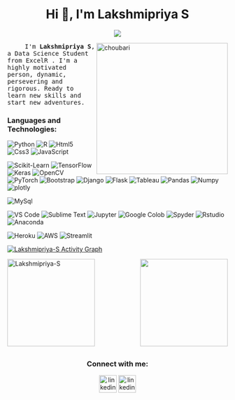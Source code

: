 <h1 align="center">Hi 👋, I'm Lakshmipriya S</h1>
<p align="center"> <img src="https://komarev.com/ghpvc/?username=Lakshmipriya-S&label=Profile%20views&color=0e75b6&style=flat" /> </p>

<img alt="choubari" align="right" src="https://cdn.dribbble.com/users/2646423/screenshots/5507196/computer.gif" width="300">
<samp><p align=”justify” style="text-indent:40px;"> I'm <b>Lakshmipriya S</b>, a Data Science Student from ExcelR . I'm a highly motivated person, dynamic, persevering and rigorous. Ready to learn new skills and start new adventures.</p></samp> 

### **Languages and Technologies:**
<p>

![Python](https://img.shields.io/badge/Python-3776AB?style=for-the-badge&logo=python&logoColor=white)
![R](https://img.shields.io/badge/-R-276DC3?style=for-the-badge&logo=R)
![Html5](https://img.shields.io/badge/HTML5-E34F26?style=for-the-badge&logo=html5&logoColor=white)
![Css3](https://img.shields.io/badge/CSS3-1572B6?style=for-the-badge&logo=css3&logoColor=white)
![JavaScript](https://img.shields.io/badge/JavaScript-F7DF1E?style=for-the-badge&logo=javascript&logoColor=black)

![Scikit-Learn](https://img.shields.io/badge/scikit_learn-F7931E?style=for-the-badge&logo=scikit-learn&logoColor=white)
![TensorFlow](https://img.shields.io/badge/TensorFlow-FF6F00?style=for-the-badge&logo=TensorFlow&logoColor=white)
![Keras](https://img.shields.io/badge/Keras-D00000?style=for-the-badge&logo=Keras&logoColor=white)
![OpenCV](https://img.shields.io/badge/OpenCV-27338e?style=for-the-badge&logo=OpenCV&logoColor=white)
![PyTorch](https://img.shields.io/badge/PyTorch-EE4C2C?style=for-the-badge&logo=PyTorch&logoColor=white)
![Bootstrap](https://img.shields.io/badge/Bootstrap-563D7C?style=for-the-badge&logo=bootstrap&logoColor=white)
![Django](https://img.shields.io/badge/Django-092E20?style=for-the-badge&logo=django&logoColor=green)
![Flask](https://img.shields.io/badge/Flask-000000?style=for-the-badge&logo=flask&logoColor=white)
![Tableau](https://img.shields.io/badge/Tableau-E97627?style=for-the-badge&logo=Tableau&logoColor=white)
![Pandas](https://img.shields.io/badge/Pandas-2C2D72?style=for-the-badge&logo=pandas&logoColor=white)
![Numpy](https://img.shields.io/badge/Numpy-777BB4?style=for-the-badge&logo=numpy&logoColor=white)
![plotly](https://img.shields.io/badge/Plotly-239120?style=for-the-badge&logo=plotly&logoColor=white)

![MySql](https://img.shields.io/badge/MySQL-00000F?style=for-the-badge&logo=mysql&logoColor=white)

![VS Code](https://img.shields.io/badge/VS_Code-0077AC?style=for-the-badge&logo=visual%20studio%20code&logoColor=white)
![Sublime Text](https://img.shields.io/badge/sublime_text-%23575757.svg?&style=for-the-badge&logo=sublime-text&logoColor=important)
![Jupyter](https://img.shields.io/badge/Jupyter-F37626.svg?&style=for-the-badge&logo=Jupyter&logoColor=white)
![Google Colob](https://img.shields.io/badge/Colab-F9AB00?style=for-the-badge&logo=googlecolab&color=525252)
![Spyder](https://img.shields.io/badge/Spyder-838485?style=for-the-badge&logo=spyder%20ide&logoColor=maroon)
![Rstudio](https://img.shields.io/badge/RStudio-75AADB?style=for-the-badge&logo=RStudio&logoColor=white)
![Anaconda](https://img.shields.io/badge/Anaconda-44A833?style=for-the-badge&logo=Anaconda&logoColor=white)

![Heroku](https://img.shields.io/badge/Heroku-430098?style=for-the-badge&logo=heroku&logoColor=white)
![AWS](https://img.shields.io/badge/Amazon_AWS-232F3E?style=for-the-badge&logo=amazon-aws&logoColor=white)
![Streamlit](https://img.shields.io/badge/Streamlit-FF4B4B?style=for-the-badge&logo=Streamlit&logoColor=white)

</p> 

<a href="https://github.com/ashutosh00710/github-readme-activity-graph"><img alt="Lakshmipriya-S Activity Graph" src="https://activity-graph.herokuapp.com/graph?username=Lakshmipriya-S&bg_color=1F222E&color=F8D866&line=F85D7F&point=FFFFFF&hide_border=true" /></a>

<div>
<img  alt="Lakshmipriya-S" src="https://github-readme-stats.vercel.app/api?username=Lakshmipriya-S&show_icons=true" width="200"/>
<img align="right" src="https://github-readme-streak-stats.herokuapp.com/?user=Lakshmipriya-S&currStreakNum=2FD3EB&fire=pink&sideLabels=F00" width="200"/>
</div>

##
<h3 align="center">Connect with me:</h3>
<p align="center">
    <a href="https://www.linkedin.com/in/lakshmipriya-s/" target="blank"><img align="center"
            src="https://cdn.iconscout.com/icon/free/png-64/linkedin-208-916919.png" alt="linkedin" height="40"
            width="40" /></a>
        <a href="mailto:swastik845@gmail.com" target="blank"><img align="center"
            src="https://cdn.iconscout.com/icon/free/png-128/gmail-2981844-2476484.png" alt="linkedin" height="40"
            width="40" /></a>
</p>
